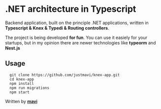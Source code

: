 # .NET architecture in Typescript

Backend application, built on the principle .NET applications, written in **Typescript & Knex & Typedi & Routing controllers**.<br />

The project is being developed **for fun**.
You can use it easiely for your startups, but in my opinion there are newer technologies like **typeorm** and **Nest.js**

## Usage

```
  git clone https://github.com/justmavi/knex-app.git
  cd knex-app
  npm install
  npm run migrations
  npm start
```

Written by [**mavi**](https://github.com/justmavi)
